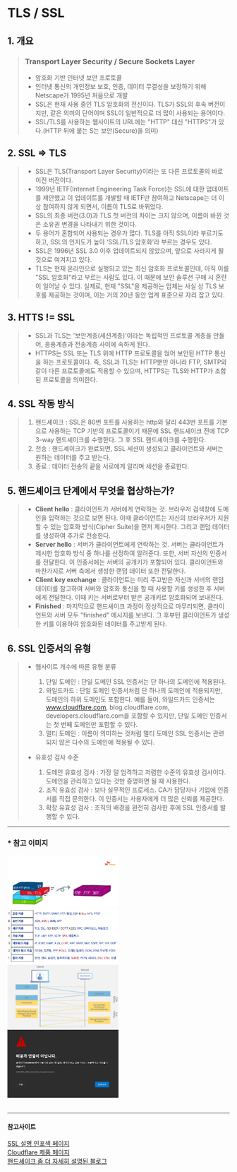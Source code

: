 # TLS / SSL

## 1. 개요
> ### **Transport Layer Security / Secure Sockets Layer**
> - 암호화 기반 인터넷 보안 프로토콜<br>
> - 인터넷 통신의 개인정보 보호, 인증, 데이터 무결성을 보장하기 위해 Netscape가 1995년 처음으로 개발<br>
> - SSL은 현재 사용 중인 TLS 암호화의 전신이다. TLS가 SSL의 후속 버전이지만, 같은 의미의 단어이며 SSL이 일반적으로 더 많이 사용되는 용어이다.<br>
> - SSL/TLS를 사용하는 웹사이트의 URL에는 "HTTP" 대신 "HTTPS"가 있다.(HTTP 뒤에 붙는 S는 보안(Secure)을 의미)<br>

## 2. SSL => TLS
> - SSL은 TLS(Transport Layer Security)이라는 또 다른 프로토콜의 바로 이전 버전이다.<br>
> - 1999년 IETF(Internet Engineering Task Force)는 SSL에 대한 업데이트를 제안했고 이 업데이트를 개발할 때 IETF만 참여하고 Netscape는 더 이상 참여하지 않게 되면서, 이름이 TLS로 바뀌었다.<br>
> - SSL의 최종 버전(3.0)과 TLS 첫 버전의 차이는 크지 않으며, 이름이 바뀐 것은 소유권 변경을 나타내기 위한 것이다.<br>
> - 두 용어가 혼합되어 사용되는 경우가 많다. TLS를 아직 SSL이라 부르기도 하고, SSL의 인지도가 높아 ‘SSL/TLS 암호화’라 부르는 경우도 있다.<br>
> - SSL은 1996년 SSL 3.0 이후 업데이트되지 않았으며, 앞으로 사라지게 될 것으로 여겨지고 있다.<br>
> - TLS는 현재 온라인으로 실행되고 있는 최신 암호화 프로토콜인데, 아직 이를 "SSL 암호화"라고 부르는 사람도 있다. 이 때문에 보안 솔루션 구매 시 혼란이 일어날 수 있다. 실제로, 현재 "SSL"을 제공하는 업체는 사실 상 TLS 보호를 제공하는 것이며, 이는 거의 20년 동안 업계 표준으로 자리 잡고 있다.<br>

## 3. HTTS != SSL
> - SSL과 TLS는 '보안계층(세션계층)'이라는 독립적인 프로토콜 계층을 만들어, 응용계층과 전송계층 사이에 속하게 된다.<br>
> - HTTPS는 SSL 또는 TLS 위에 HTTP 프로토콜을 얹어 보안된 HTTP 통신을 하는 프로토콜이다. 즉, SSL과 TLS는 HTTP뿐만 아니라 FTP, SMTP와 같이 다른 프로토콜에도 적용할 수 있으며, HTTPS는 TLS와 HTTP가 조합된 프로토콜을 의미한다.<br>

## 4. SSL 작동 방식
> 1. 핸드셰이크 : SSL은 80번 포트를 사용하는 http와 달리 443번 포트를 기본으로 사용하는 TCP 기반의 프로토콜이기 때문에 SSL 핸드셰이크 전에 TCP 3-way 핸드셰이크를 수행한다. 그 후 SSL 핸드셰이크를 수행한다.<br>
> 2. 전송 : 핸드셰이크가 완료되면, SSL 세션이 생성되고 클라이언트와 서버는 원하는 데이터를 주고 받는다.<br>
> 3. 종료 : 데이터 전송의 끝을 서로에게 알리며 세션을 종료한다. <br>

## 5. 핸드셰이크 단계에서 무엇을 협상하는가?
> - **Client hello** : 클라이언트가 서버에게 연락하는 것. 브라우저 검색창에 도메인을 입력하는 것으로 보면 된다. 이때 클라이언트는 자신의 브라우저가 지원할 수 있는 암호화 방식(Cipher Suite)을 먼저 제시한다. 그리고 랜덤 데이터를 생성하여 추가로 전송한다.<br>
> - **Server hello** : 서버가 클라이언트에게 연락하는 것. 서버는 클라이언트가 제시한 암호화 방식 중 하나를 선정하여 알려준다. 또한, 서버 자신의 인증서를 전달한다. 이 인증서에는 서버의 공개키가 포함되어 있다. 클라이언트와 마찬가지로 서버 측에서 생성한 랜덤 데이터 또한 전달한다.<br>
> - **Client key exchange** : 클라이언트는 미리 주고받은 자신과 서버의 랜덤 데이터를 참고하여 서버와 암호화 통신을 할 때 사용할 키를 생성한 후 서버에게 전달한다. 이때 키는 서버로부터 받은 공개키로 암호화되어 보내진다.<br>
> - **Finished** : 마지막으로 핸드셰이크 과정이 정상적으로 마무리되면, 클라이언트와 서버 모두 "finished" 메시지를 보낸다. 그 후부턴 클라이언트가 생성한 키를 이용하여 암호화된 데이터를 주고받게 된다.<br>

## 6. SSL 인증서의 유형
> - 웹사이트 개수에 따른 유형 분류<br>
>   1. 단일 도메인 : 단일 도메인 SSL 인증서는 단 하나의 도메인에 적용된다.<br>
>   2. 와일드카드 : 단일 도메인 인증서처럼 단 하나의 도메인에 적용되지만, 도메인의 하위 도메인도 포함한다. 예를 들어, 와일드카드 인증서는 www.cloudflare.com, blog.cloudflare.com, developers.cloudflare.com을 포함할 수 있지만, 단일 도메인 인증서는 첫 번째 도메인만 포함할 수 있다.<br>
>   3. 멀티 도메인 : 이름이 의미하는 것처럼 멀티 도메인 SSL 인증서는 관련되지 않은 다수의 도메인에 적용될 수 있다.<br>
>
> - 유효성 검사 수준<br>
>   1. 도메인 유효성 검사 : 가장 덜 엄격하고 저렴한 수준의 유효성 검사이다. 도메인을 관리하고 있다는 것만 증명하면 될 때 사용한다.<br>
>   2. 조직 유효성 검사 : 보다 실무적인 프로세스. CA가 담당자나 기업에 인증서를 직접 문의한다. 이 인증서는 사용자에게 더 많은 신뢰를 제공한다.<br>
>   3. 확장 유효성 검사 : 조직의 배경을 완전히 검사한 후에 SSL 인증서를 발행할 수 있다.<br>


***
### * 참고 이미지
<img src="./HTTPS_SSL.png" width="50%" height="10%" alt="HTTPS_SSL"></img>
<img src="./OSI7.png" width="50%" height="10%" alt="OSI7"></img>
<img src="./tls-ssl-handshake.webp" width="50%" height="10%" alt="handShake"></img>
<img src="./not_ssl.png" width="50%" height="10%" alt="not_ssl"></img>
<br>
<br>
***
#### 참고사이트<br>
[SSL 설명 인포섹 페이지](https://m.blog.naver.com/skinfosec2000/222135874222)
<br>
[Cloudflare 제품 페이지](https://www.cloudflare.com/ko-kr/learning/ssl/what-is-ssl/)
<br>
[핸드셰이크 좀 더 자세히 설명된 블로그](https://blog.itcode.dev/posts/2021/08/18/about-ssl)
<br>
